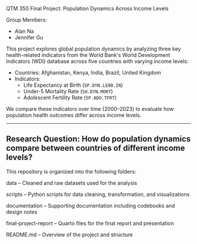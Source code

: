 QTM 350 Final Project: Population Dynamics Across Income Levels

Group Members:
- Alan Na 
- Jennifer Gu 

This project explores global population dynamics by analyzing three key health-related indicators from the World Bank's World Development Indicators (WDI) database across five countries with varying income levels:

- Countries: Afghanistan, Kenya, India, Brazil, United Kingdom  
- Indicators:
  - Life Expectancy at Birth (`SP.DYN.LE00.IN`)
  - Under-5 Mortality Rate (`SH.DYN.MORT`)
  - Adolescent Fertility Rate (`SP.ADO.TFRT`)

We compare these indicators over time (2000–2023) to evaluate how population health outcomes differ across income levels.

---

Research Question:
**How do population dynamics compare between countries of different income levels?**
---

This repository is organized into the following folders:

data – Cleaned and raw datasets used for the analysis

scripts – Python scripts for data cleaning, transformation, and visualizations

documentation – Supporting documentation including codebooks and design notes

final-project-report – Quarto files for the final report and presentation

README.md – Overview of the project and structure
